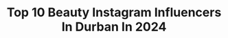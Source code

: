 ---
title: Top 10 Beauty Instagram Influencers In Durban In 2024
description: >-
  Find top beauty Instagram influencers in Durban in 2024. Most popular hashtags: #beauty #skincare #fashion #reels.
platform: Instagram
hits: 8
text_top: See the top-rated Instagram accounts on inBeat.
text_bottom: Our platform holds 8 Instagram influencers like this in Durban, South Africa for you to connect with.
profiles:
  - username: "amandajingela"
    fullname: >-
      Belinda
    bio: >-
      📍Durban | 🎓Environmentalist | Beauty Enthusiast | Brand Influencer | YouTube channel ⬇️
    location: "South Africa"
    followers: 202495
    engagement: 116
    commentsToLikes: 0.013406
    id: ck14ik1lgfst40i19ze5nyz1l
    verified: false
    hashtags: "#lorealproza, #ceravepartner, #jimmychoo, #darkandlovelymaintenancerange"
  - username: "innographer"
    fullname: >-
      Innographer
    bio: >-
      Fashion / Events / Weddings/ Commercial Photographer 📷 Bookings : Innographer@gmail.com Personal Account :@nkanyisokhumalo_ 📍Durban, 🇿🇦
    location: "South Africa"
    followers: 22818
    engagement: 248
    commentsToLikes: 0.023584
    id: ck5zu2r2e1km00i14450k4dm8
    verified: false
    hashtags: "#blackwomen, #potrait, #culture, #bantuknot"
  - username: "katlego_tefu"
    fullname: >-
      Katlego Tefu
    bio: >-
      Fashion, Beauty, Hair & Everything Else! Collabos : kt@mansamusabrands.co.za Styling : ktefu@yahoo.com New videos weekly 👇🏽
    location: "South Africa"
    followers: 17493
    engagement: 191
    commentsToLikes: 0.038249
    id: ck6u4o0ti4tlh0j716qfc7snm
    verified: false
    hashtags: "#fashionstyle, #casualstyle, #fashiongram, #reelsinstagram"
  - username: "hausofkendy"
    fullname: >-
      Kendra | Lifestyle | UGC
    bio: >-
      📸 Beauty, Fashion & Lifestyle Content Creator ✨ 📧 admin@hausofkendy.co.za 📍 Jhb TFG Rewards Gamification👇🏽
    location: "South Africa"
    followers: 38566
    engagement: 96
    commentsToLikes: 0.053076
    id: ck14kwq4zrpa10i19wbo1w3rh
    verified: false
    hashtags: "#hausofkendy, #southafricanstyle, #undiscoveredunder50k, #beautyblogger"
  - username: "kunene_ayanda"
    fullname: >-
      Ayanda Kunene
    bio: >-
      South African 🇿🇦 Twin: @amanda_Kunene 📍 CPT: @20modelmanagement 📍 DBN: @bossmodelsdbn
    location: "South Africa"
    followers: 5804
    engagement: 252
    commentsToLikes: 0.067949
    id: ck138fd3bfyxf0i199d208qt8
    verified: false
    hashtags: "#fashion, #southafrica, #likeforlikes, #safari"
  - username: "vergetherappersa"
    fullname: >-
      ☆VERGE THE RAPPER☆
    bio: >-
      📧:𝐯𝐞𝐫𝐠𝐞𝐭𝐡𝐞𝐫𝐚𝐩𝐩𝐞𝐫𝐬𝐚@𝐠𝐦𝐚𝐢𝐥.𝐜𝐨𝐦 SEE YOU AT THE TOP MIXTAPE OUT NOW ↴
    location: "South Africa"
    followers: 3513
    engagement: 823
    commentsToLikes: 0.233658
    id: ckap1ye6ywlqv0i782kg54cz7
    verified: false
    hashtags: "#insta, #yourself, #loveyourself, #lifestyle"
  - username: "withlovebloomingrose"
    fullname: >-
      Aminah Gallie
    bio: >-
      MARKETING | CONTENT CREATOR Plants | ParentHood | Doggie Love Cape Town 🔥🔥
    location: "South Africa"
    followers: 41869
    engagement: 53
    commentsToLikes: 0.495737
    id: ck136p5yx7ksg0i19ai5exdqp
    verified: false
    hashtags: "#houseplants, #plantsmakepeoplehappy, #girlswithplants, #capetown"
  - username: "roxyamas"
    fullname: >-
      Roxy Barker
    bio: >-
      ℕ𝕠𝕥 𝕪𝕠𝕦𝕣 𝕒𝕧𝕖𝕣𝕒𝕘𝕖 𝕚𝕟𝕤𝕥𝕒𝕘𝕣𝕒𝕞 𝕞𝕠𝕕𝕖𝕝 Pro makeup artist @makeup_by_roxy_ Stylist & Creator @__raidmycloset WBFF Bikini Pro
    location: "South Africa"
    followers: 43617
    engagement: 138
    commentsToLikes: 0.014172
    id: ck0w49eacxfyk0i195a1n2l0w
    verified: false
    hashtags: "#womenstyle, #streetstyle, #instagood, #instafashion"
  - username: "dimmaumeh"
    fullname: >-
      DIMMA UMEH
    bio: >-
      Beauty | Fashion | Lifestyle dimmaumeh@bossmgmtgrp.com (Global) info@dimmaumeh.com (Nigeria)
    location: "South Africa"
    followers: 220355
    engagement: 778
    commentsToLikes: 0.017173
    id: ck15pef3mxh7o0i19us74nj99
    verified: true
    hashtags: "#streamingforafrica, #esteelauderdreamdusk, #perfumecollection, #ashowforeveryshowmaxer"
  - username: "nikitajoshua"
    fullname: >-
      NIKITA JOSHUA
    bio: >-
      Momma | digital content creator | model | pro makeup artist beauty | fashion | lifestyle owner @prettybishbeauty co-founder @shopcalnik Cape Town
    location: "South Africa"
    followers: 34639
    engagement: 610
    commentsToLikes: 0.025989
    id: ck5q1k1wmbddf0i113a465475
    verified: false
    hashtags: "#gifted, #parentstobe, #colorstay, #vanityline"
---